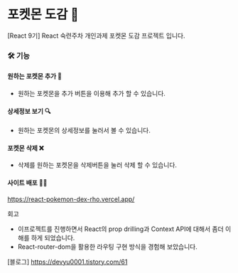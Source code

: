 # 포켓몬 도감 📒

[React 9기] React 숙련주차 개인과제 포켓몬 도감 프로젝트 입니다.


### 🛠️ 기능

#### 원하는 포켓몬 추가 📝

- 원하는 포켓몬을 추가 버튼을 이용해 추가 할 수 있습니다.

#### 상세정보 보기 🔍

- 원하는 포켓몬의 상세정보를 눌러서 볼 수 있습니다.

#### 포켓몬 삭제 ❌

- 삭제를 원하는 포켓몬을 삭제버튼을 눌러 삭제 할 수 있습니다.

#### 사이트 배포 👨‍💻
https://react-pokemon-dex-rho.vercel.app/


회고

- 이프로젝트를 진행하면서 React의 prop drilling과 Context API에 대해서 좀더 이해를 하게 되었습니다.
- React-router-dom을 활용한 라우팅 구현 방식을 경험해 보았습니다.


[블로그]
https://devyu0001.tistory.com/61
